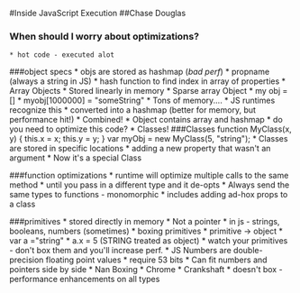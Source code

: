 #Inside JavaScript Execution
##Chase Douglas

### When should I worry about optimizations?
    * hot code - executed alot

###object specs
    * objs are stored as hashmap (*bad perf*)
        * propname (always a string in JS)
        * hash function to find index in array of properties
    * Array Objects
        * Stored linearly in memory
        * Sparse array Object
            * my obj = []
            * myobj[1000000] = "someString"
            * Tons of memory....
            * JS runtimes recognize this
                * converted into a hashmap (better for memory, but performance hit!)
        * Combined!
            * Object contains array and hashmap
            * do you need to optimize this code?
                * Classes!
###Classes
    function MyClass(x, y) {
        this.x = x;
        this.y = y;
    }
    var myObj = new MyClass(5, "string");
    * Classes are stored in specific locations
    * adding a new property that wasn't an argument
        * Now it's a special Class


###function optimizations
    * runtime will optimize multiple calls to the same method
        * until you pass in a different type and it de-opts
    * Always send the same types to functions - monomorphic
        * includes adding ad-hox props to a class

###primitives
    * stored directly in memory
        * Not a pointer
    * in js - strings, booleans, numbers (sometimes)
    * boxing primitives
        * primitive -> object
        * var a ="string"
        * a.x = 5 (STRING treated as object)
        * watch your primitives - don't box them and you'll increase perf.
    * JS Numbers are double-precision floating point values
        * require 53 bits
        * Can fit numbers and pointers side by side
        * Nan Boxing
    * Chrome
        * Crankshaft
        * doesn't box - performance enhancements on all types


